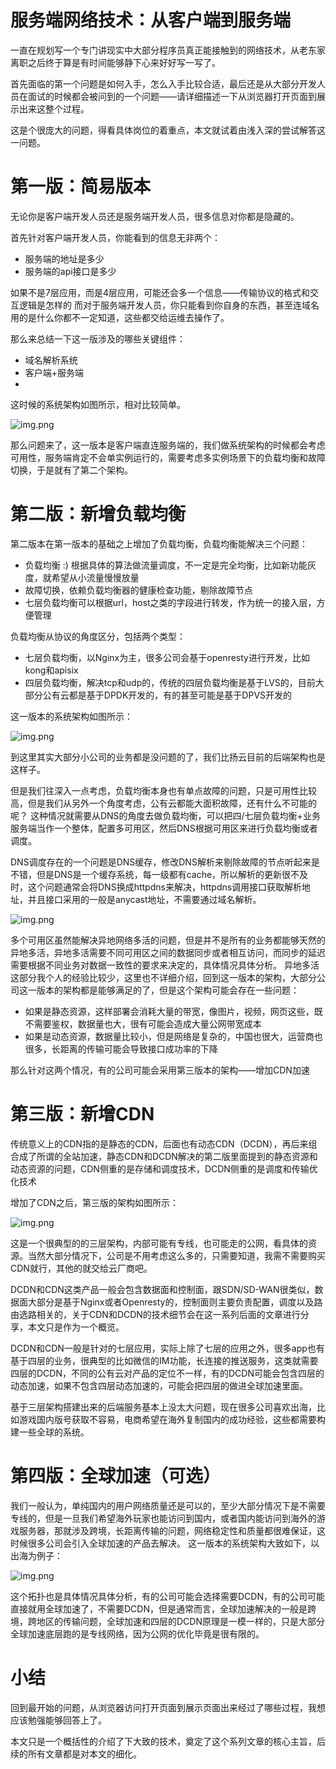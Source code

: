 # 服务端网络技术：从客户端到服务端
一直在规划写一个专门讲现实中大部分程序员真正能接触到的网络技术，从老东家离职之后终于算是有时间能够静下心来好好写一写了。

首先面临的第一个问题是如何入手，怎么入手比较合适，最后还是从大部分开发人员在面试的时候都会被问到的一个问题——请详细描述一下从浏览器打开页面到展示出来这整个过程。

这是个很庞大的问题，得看具体岗位的着重点，本文就试着由浅入深的尝试解答这一问题。

# 第一版：简易版本
无论你是客户端开发人员还是服务端开发人员，很多信息对你都是隐藏的。

首先针对客户端开发人员，你能看到的信息无非两个：

- 服务端的地址是多少
- 服务端的api接口是多少

如果不是7层应用，而是4层应用，可能还会多一个信息——传输协议的格式和交互逻辑是怎样的
而对于服务端开发人员，你只能看到你自身的东西，甚至连域名用的是什么你都不一定知道，这些都交给运维去操作了。

那么来总结一下这一版涉及的哪些关键组件：
- 域名解析系统
- 客户端+服务端
- 
这时候的系统架构如图所示，相对比较简单。

![img.png](images/c2s_1ed.png)

那么问题来了，这一版本是客户端直连服务端的，我们做系统架构的时候都会考虑可用性，服务端肯定不会单实例运行的，需要考虑多实例场景下的负载均衡和故障切换，于是就有了第二个架构。

# 第二版：新增负载均衡

第二版本在第一版本的基础之上增加了负载均衡，负载均衡能解决三个问题：

- 负载均衡 :) 根据具体的算法做流量调度，不一定是完全均衡，比如新功能灰度，就希望从小流量慢慢放量
- 故障切换，依赖负载均衡器的健康检查功能，剔除故障节点
- 七层负载均衡可以根据url，host之类的字段进行转发，作为统一的接入层，方便管理

负载均衡从协议的角度区分，包括两个类型：

- 七层负载均衡，以Nginx为主，很多公司会基于openresty进行开发，比如kong和apisix
- 四层负载均衡，解决tcp和udp的，传统的四层负载均衡是基于LVS的，目前大部分公有云都是基于DPDK开发的，有的甚至可能是基于DPVS开发的

这一版本的系统架构如图所示：

![img.png](images/c2s_2ed.png)

到这里其实大部分小公司的业务都是没问题的了，我们比扬云目前的后端架构也是这样子。

但是我们往深入一点考虑，负载均衡本身也有单点故障的问题，只是可用性比较高，但是我们从另外一个角度考虑，公有云都能大面积故障，还有什么不可能的呢？
这种情况就需要从DNS的角度去做负载均衡，可以把四/七层负载均衡+业务服务端当作一个整体，配置多可用区，然后DNS根据可用区来进行负载均衡或者调度。

DNS调度存在的一个问题是DNS缓存，修改DNS解析来剔除故障的节点听起来是不错，但是DNS是一个缓存系统，每一级都有cache，所以解析的更新很不及时，这个问题通常会将DNS换成httpdns来解决，httpdns调用接口获取解析地址，并且接口采用的一般是anycast地址，不需要通过域名解析。

![img.png](images/c2s_2.1ed.png)

多个可用区虽然能解决异地网络多活的问题，但是并不是所有的业务都能够天然的异地多活，异地多活需要不同可用区之间的数据同步或者相互访问，而同步的延迟需要根据不同业务对数据一致性的要求来决定的，具体情况具体分析。
异地多活这部分我个人的经验比较少，这里也不详细介绍，回到这一版本的架构，大部分公司这一版本的架构都是能够满足的了，但是这个架构可能会存在一些问题：

- 如果是静态资源，这样部署会消耗大量的带宽，像图片，视频，网页这些，既不需要鉴权，数据量也大，很有可能会造成大量公网带宽成本
- 如果是动态资源，数据量比较小，但是网络是复杂的，中国也很大，运营商也很多，长距离的传输可能会导致接口成功率的下降
  
那么针对这两个情况，有的公司可能会采用第三版本的架构——增加CDN加速
 
# 第三版：新增CDN

传统意义上的CDN指的是静态的CDN，后面也有动态CDN（DCDN），再后来组合成了所谓的全站加速，静态CDN和DCDN解决的第二版里面提到的静态资源和动态资源的问题，CDN侧重的是存储和调度技术，DCDN侧重的是调度和传输优化技术

增加了CDN之后，第三版的架构如图所示：

![img.png](images/c2s_3ed.png)

这是一个很典型的的三层架构，内部可能有专线，也可能走的公网，看具体的资源。当然大部分情况下，公司是不用考虑这么多的，只需要知道，我需不需要购买CDN就行，其他的就交给云厂商吧。

DCDN和CDN这类产品一般会包含数据面和控制面，跟SDN/SD-WAN很类似，数据面大部分是基于Nginx或者Openresty的，控制面则主要负责配置，调度以及路由选路相关的，关于CDN和DCDN的技术细节会在这一系列后面的文章进行分享，本文只是作为一个概览。

DCDN和CDN一般是针对的七层应用，实际上除了七层的应用之外，很多app也有基于四层的业务，很典型的比如微信的IM功能，长连接的推送服务，这类就需要四层的DCDN，不同的公有云对产品的定位不一样，有的DCDN可能会包含四层的动态加速，如果不包含四层动态加速的，可能会把四层的做进全球加速里面。

基于三层架构搭建出来的后端服务基本上没太大问题，现在很多公司喜欢出海，比如游戏国内版号获取不容易，电商希望在海外复制国内的成功经验，这些都需要构建一些全球的系统。

# 第四版：全球加速（可选）

我们一般认为，单纯国内的用户网络质量还是可以的，至少大部分情况下是不需要专线的，但是一旦我们希望海外玩家也能访问到国内，或者国内能访问到海外的游戏服务器，那就涉及跨境，长距离传输的问题，网络稳定性和质量都很难保证，这时候很多公司会引入全球加速的产品去解决。
这一版本的系统架构大致如下，以出海为例子：

![img.png](images/c2s_4ed.png)

这个拓扑也是具体情况具体分析，有的公司可能会选择需要DCDN，有的公司可能直接就用全球加速了，不需要DCDN，但是通常而言，全球加速解决的一般是跨境，跨地区的传输问题，全球加速和四层的DCDN原理是一模一样的，只是大部分全球加速底层跑的是专线网络，因为公网的优化毕竟是很有限的。

# 小结

回到最开始的问题，从浏览器访问打开页面到展示页面出来经过了哪些过程，我想应该勉强能够回答上了。

本文只是一个概括性的介绍了下大致的技术，奠定了这个系列文章的核心主旨，后续的所有文章都是对本文的细化。
